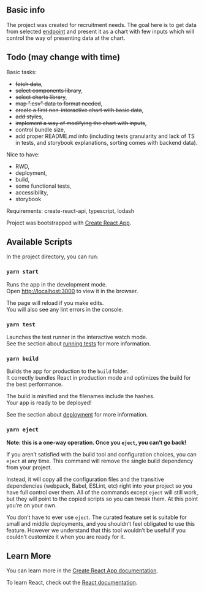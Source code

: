 ## Basic info  

The project was created for recruitment needs. The goal here is to get data from selected [endpoint](http://adverity-challenge.s3-website-eu-west-1.amazonaws.com/DAMKBAoDBwoDBAkOBAYFCw.csv) and present it as a chart with few inputs which will control the way of presenting data at the chart.

## Todo (may change with time)

Basic tasks:
- ~~fetch data~~,
- ~~select components library~~, 
- ~~select charts library~~, 
- ~~map ".csv" data to format needed~~,
- ~~create a first non-interactive chart with basic data~~, 
- ~~add styles~~,
- ~~implement a way of modifying the chart with inputs~~,
- control bundle size,
- add proper README.md info (including tests granularity and lack of TS in tests, and storybook explanations, sorting comes with backend data).

Nice to have: 
- RWD, 
- deployment,
- build, 
- some functional tests, 
- accessibility, 
- storybook

Requirements: create-react-api, typescript, lodash

Project was bootstrapped with [Create React App](https://github.com/facebook/create-react-app).

## Available Scripts

In the project directory, you can run:

### `yarn start`

Runs the app in the development mode.<br />
Open [http://localhost:3000](http://localhost:3000) to view it in the browser.

The page will reload if you make edits.<br />
You will also see any lint errors in the console.

### `yarn test`

Launches the test runner in the interactive watch mode.<br />
See the section about [running tests](https://facebook.github.io/create-react-app/docs/running-tests) for more information.

### `yarn build`

Builds the app for production to the `build` folder.<br />
It correctly bundles React in production mode and optimizes the build for the best performance.

The build is minified and the filenames include the hashes.<br />
Your app is ready to be deployed!

See the section about [deployment](https://facebook.github.io/create-react-app/docs/deployment) for more information.

### `yarn eject`

**Note: this is a one-way operation. Once you `eject`, you can’t go back!**

If you aren’t satisfied with the build tool and configuration choices, you can `eject` at any time. This command will remove the single build dependency from your project.

Instead, it will copy all the configuration files and the transitive dependencies (webpack, Babel, ESLint, etc) right into your project so you have full control over them. All of the commands except `eject` will still work, but they will point to the copied scripts so you can tweak them. At this point you’re on your own.

You don’t have to ever use `eject`. The curated feature set is suitable for small and middle deployments, and you shouldn’t feel obligated to use this feature. However we understand that this tool wouldn’t be useful if you couldn’t customize it when you are ready for it.

## Learn More

You can learn more in the [Create React App documentation](https://facebook.github.io/create-react-app/docs/getting-started).

To learn React, check out the [React documentation](https://reactjs.org/).
